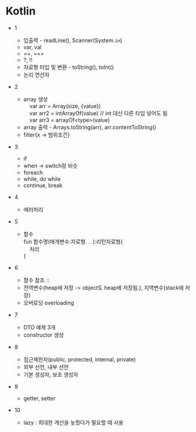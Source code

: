 # Kotlin

* 1
  * 입출력 - readLine(), Scanner(System.`in`)
  * var,  val
  * ==,  ===
  * ?,  !!
  * 자료형 타입 및 변환 - toString(), toInt()
  * 논리 연산자

* 2
  * array 생성<br>
  &nbsp;&nbsp;&nbsp; var arr = Array(size, {value})<br>
  &nbsp;&nbsp;&nbsp; var arr2 = intArrayOf(value) // int 대신 다른 타입 넣어도 됨<br>
  &nbsp;&nbsp;&nbsp; var arr3 = arrayOf&lt;type&gt;(value)<br>
  * array 출력 - Arrays.toString(arr), arr.contentToString()
  * filter{x -> 범위조건}

* 3
  * if
  * when -> switch랑 비슷
  * foreach
  * while, do while
  * continue, break

* 4
  * 에러처리

* 5
  * 함수<br>
  fun 함수명(매개변수:자료형. . .):리턴자료형{<br>
  &nbsp;&nbsp;&nbsp; 처리<br>
  }
  
* 6
  * 함수 참조 ::
  * 전역변수(heap에 저장 -> object도 heap에 저장됨.), 지역변수(stack에 저장)
  * 오버로딩 overloading

* 7
  * DTO 예제 3개
  * constructor 생성

* 8
  * 접근제한자(public, protected, internal, private)
  * 외부 선언, 내부 선언
  * 기본 생성자, 보조 생성자

* 9
  * getter, setter

* 10
  * lazy : 최대한 계산을 늦췄다가 필요할 때 사용
